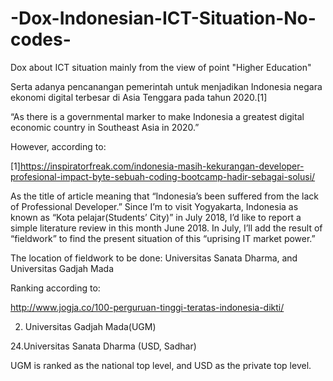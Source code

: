 # -Dox-Indonesian-ICT-Situation-No-codes-
Dox about ICT situation mainly from the view of point "Higher Education"


Serta adanya pencanangan pemerintah untuk menjadikan Indonesia negara ekonomi digital terbesar di Asia Tenggara pada tahun 2020.[1]



“As there is a governmental marker to make Indonesia a greatest digital economic country in Southeast Asia in 2020.”


However, according to:


[1]https://inspiratorfreak.com/indonesia-masih-kekurangan-developer-profesional-impact-byte-sebuah-coding-bootcamp-hadir-sebagai-solusi/


As the title of article meaning that “Indonesia’s been suffered from the lack of Professional Developer.” Since I’m to visit Yogyakarta, Indonesia as known as “Kota pelajar(Students’ City)” in July 2018, I’d like to report a simple literature review in this month June 2018. In July, I’ll add the result of “fieldwork” to find the present situation of this “uprising IT market power.”


The location of fieldwork to be done: Universitas Sanata Dharma, and Universitas Gadjah Mada


Ranking according to:


http://www.jogja.co/100-perguruan-tinggi-teratas-indonesia-dikti/


2. Universitas Gadjah Mada(UGM)


24.Universitas Sanata Dharma (USD, Sadhar)


UGM is ranked as the national top level, and USD as the private top level. 
